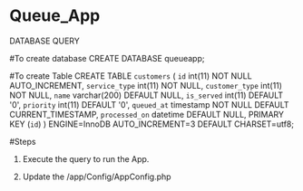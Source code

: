 # Queue_App


DATABASE QUERY 

#To create database
CREATE DATABASE queueapp;

#To create Table
CREATE TABLE `customers` (
  `id` int(11) NOT NULL AUTO_INCREMENT,
  `service_type` int(11) NOT NULL,
  `customer_type` int(11) NOT NULL,
  `name` varchar(200) DEFAULT NULL,
  `is_served` int(11) DEFAULT '0',
  `priority` int(11) DEFAULT '0',
  `queued_at` timestamp NOT NULL DEFAULT CURRENT_TIMESTAMP,
  `processed_on` datetime DEFAULT NULL,
  PRIMARY KEY (`id`)
) ENGINE=InnoDB AUTO_INCREMENT=3 DEFAULT CHARSET=utf8;

#Steps

1) Execute the query to run the App.

2) Update the /app/Config/AppConfig.php 
